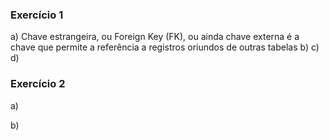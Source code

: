 ### Exercício 1
a) Chave estrangeira, ou Foreign Key (FK), ou ainda chave externa é a chave que permite a referência a registros oriundos de outras tabelas
b) 
c)
d)



### Exercício 2
a) 


b) 

